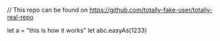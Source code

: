 // This repo can be found on https://github.com/totally-fake-user/totally-real-repo


let a = "this is how it works"
let abc.easyAs(1233)
